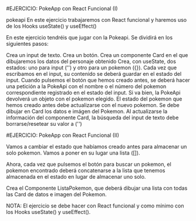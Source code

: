 #EJERCICIO: PokeApp con React Funcional (I)

pokeapi
En este ejercicio trabajaremos con React funcional y haremos uso de los Hooks useState() y useEffect()

En este ejercicio tendréis que jugar con la Pokeapi. Se dividirá en los siguientes pasos:

Crea un input de texto.
Crea un botón.
Crea un componente Card en el que dibujaremos los datos del personaje obtenido
Crea, con useState, dos estados: uno para input ('') y otro para un pokemon ({}).
Cada vez que escribamos en el input, su contenido se deberá guardar en el estado del input.
Cuando pulsemos el botón que hemos creado antes, se deberá hacer una petición a la PokeApi con el nombre o el número del pokemon correspondiente registrado en el estado del input.
Si va bien, la PokeApi devolverá un objeto con el pokemon elegido. El estado del pokemon que hemos creado antes debe actualizarse con el nuevo pokemon.
Se debe dibujar en Card los datos e imágen del Pokemon.
Al actualizarse la información del componente Card, la búsqueda del input de texto debe borrarse/resetear su valor a ('')

#EJERCICIO: PokeApp con React Funcional (II)


Vamos a cambiar el estado que habíamos creado antes para almacenar un solo pokemon. Vamos a poner en su lugar una lista ([]).

Ahora, cada vez que pulsemos el botón para buscar un pokemon, el pokemon encontrado deberá concatenarse a la lista que tenemos almacenada en el estado en lugar de almacenar uno solo.

Crea el Componente ListaPokemon, que deberá dibujar una lista con todas las Card de datos e imagen del Pokemon.

NOTA: El ejercicio se debe hacer con React funcional y como mínimo con los Hooks useState() y useEffect().
